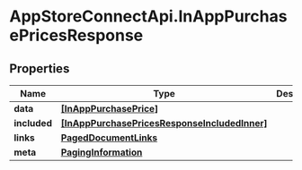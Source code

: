 # AppStoreConnectApi.InAppPurchasePricesResponse

## Properties

Name | Type | Description | Notes
------------ | ------------- | ------------- | -------------
**data** | [**[InAppPurchasePrice]**](InAppPurchasePrice.md) |  | 
**included** | [**[InAppPurchasePricesResponseIncludedInner]**](InAppPurchasePricesResponseIncludedInner.md) |  | [optional] 
**links** | [**PagedDocumentLinks**](PagedDocumentLinks.md) |  | 
**meta** | [**PagingInformation**](PagingInformation.md) |  | [optional] 


